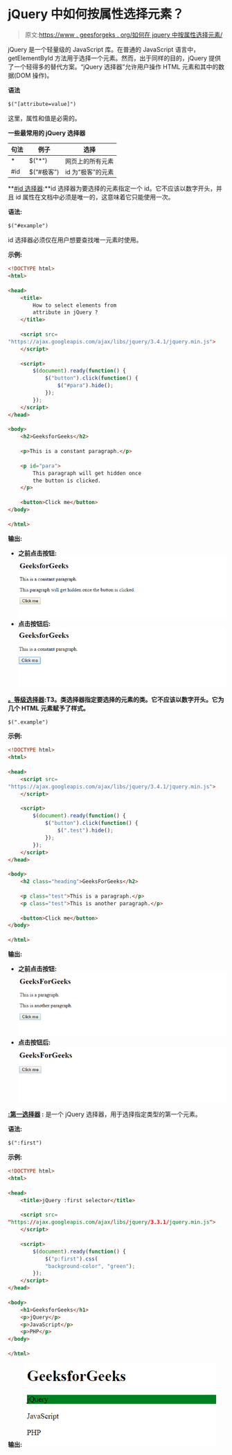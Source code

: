 # jQuery 中如何按属性选择元素？

> 原文:[https://www . geesforgeks . org/如何在 jquery 中按属性选择元素/](https://www.geeksforgeeks.org/how-to-select-elements-by-attribute-in-jquery/)

jQuery 是一个轻量级的 JavaScript 库。在普通的 JavaScript 语言中，getElementById 方法用于选择一个元素。然而，出于同样的目的，jQuery 提供了一个轻得多的替代方案。“jQuery 选择器”允许用户操作 HTML 元素和其中的数据(DOM 操作)。

**语法**

```html
$("[attribute=value]")
```

这里，属性和值是必需的。

**一些最常用的 jQuery 选择器**

| 句法 | 例子 | 选择 |
| --- | --- | --- |
| * | $("*") | 网页上的所有元素 |
| #id | $(“#极客”) | id 为“极客”的元素 | 。班级 | $(".极客”) | class=“极客”的所有元素 | :首先 | $(“p:第一名”) | 网页的第一个“p”元素 | :标题 | $(":标题") | 所有标题元素，如 h1、h2、h3、h4 等 | :空 | $(“:空”) | 所有的空元素 | :输入 | $(“:输入”) | 所有输入元素，如文本、密码等 | :文本 | $(":文本") | type="text "的输入元素 | :最后一个孩子 | $(“p:最后一个孩子”) | 那些“p”元素是它们父母的最后一个孩子 | :动画 | $(“:动画”) | 网页上的所有动画元素 |

**[#id 选择器](https://www.geeksforgeeks.org/jquery-id-selector/):**id 选择器为要选择的元素指定一个 id。它不应该以数字开头，并且 id 属性在文档中必须是唯一的，这意味着它只能使用一次。

**语法:**

```html
$("#example")
```

id 选择器必须仅在用户想要查找唯一元素时使用。

**示例:**

```html
<!DOCTYPE html>
<html>

<head>
    <title>
        How to select elements from
        attribute in jQuery ?
    </title>

    <script src=
"https://ajax.googleapis.com/ajax/libs/jquery/3.4.1/jquery.min.js">
    </script>

    <script>
        $(document).ready(function() {
            $("button").click(function() {
                $("#para").hide();
            });
        });
    </script>
</head>

<body>
    <h2>GeeksforGeeks</h2>

    <p>This is a constant paragraph.</p>

    <p id="para">
        This paragraph will get hidden once
        the button is clicked.
    </p>

    <button>Click me</button>
</body>

</html>
```

**输出:**

*   **之前点击按钮:**
    ![](img/482ce654abd09c2febce3c64d59a264c.png)
*   **点击按钮后:**
    ![](img/bce08149b0f05eeab8fb30ceb00478c1.png)

**[。等级选择器](https://www.geeksforgeeks.org/jquery-class-selector/):T3。类选择器指定要选择的元素的类。它不应该以数字开头。它为几个 HTML 元素赋予了样式。**

```html
$(".example")
```

**示例:**

```html
<!DOCTYPE html>
<html>

<head>
    <script src=
"https://ajax.googleapis.com/ajax/libs/jquery/3.4.1/jquery.min.js">
    </script>

    <script>
        $(document).ready(function() {
            $("button").click(function() {
                $(".test").hide();
            });
        });
    </script>
</head>

<body>
    <h2 class="heading">GeeksForGeeks</h2>

    <p class="test">This is a paragraph.</p>
    <p class="test">This is another paragraph.</p>

    <button>Click me</button>
</body>

</html>
```

**输出:**

*   **之前点击按钮:**
    ![](img/4c801e10c695d2c3475b1a85dc25c58d.png)
*   **点击按钮后:**
    ![](img/a2e405de3a684b402e6e05e6b0e03df6.png)

**[:第一选择器](https://www.geeksforgeeks.org/jquery-first-selector/) :** 是一个 jQuery 选择器，用于选择指定类型的第一个元素。

**语法:**

```html
$(":first")
```

**示例:**

```html
<!DOCTYPE html> 
<html> 

<head> 
    <title>jQuery :first selector</title>

    <script src= 
"https://ajax.googleapis.com/ajax/libs/jquery/3.3.1/jquery.min.js"> 
    </script> 

    <script> 
        $(document).ready(function() { 
            $("p:first").css( 
            "background-color", "green"); 
        }); 
    </script> 
</head> 

<body> 
    <h1>GeeksforGeeks</h1>
    <p>jQuery</p> 
    <p>JavaScript</p> 
    <p>PHP</p> 
</body> 

</html> 
```

**输出:**
![](img/e03676d49ad3ed050dd58a6063ed31d6.png)